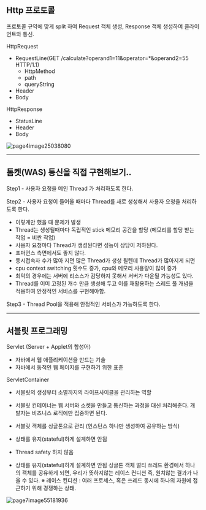 ## Http 프로토콜
  프로토콜 규약에 맞게 split 하여 Request 객체 생성, Response 객체 생성하여 클라이언트와 통신.

HttpRequest
- RequestLine(GET /calculate?operand1=11&operator=*&operand2=55 HTTP/1.1)
    - HttpMethod
    - path
    - queryString
- Header
- Body

HttpResponse
- StatusLine
- Header
- Body

![page4image25038080](https://github.com/park-soo/was-practice/assets/127409329/7d0ce20d-3b4e-41b9-8f60-f9a9fa94d06e)


---------------------

## 톰켓(WAS) 통신을 직접 구현해보기..

Step1 - 사용자 요청을 메인 Thread 가 처리하도록 한다.

Step2 - 사용자 요청이 들어올 때마다 Thread를 새로 생성해서 사용자 요청을 처리하도록 한다.
- 이렇게만 했을 때 문제가 발생
- Thread는 생성될때마다 독립적인 stick 메모리 공간을 할당 (메모리를 할당 받는 작업 = 비싼 작업)
- 사용자 요청마다 Thread가 생성된다면 성능이 상당이 저하된다.
- 포퍼먼스 측면에서도 좋지 않다.
- 동시접속자 수가 많아 지면 많은 Thread가 생성 될텐데 Thread가 많아지게 되면
- cpu context switching 횟수도 증가, cpu와 메모리 사용량이 많이 증가
- 최악의 경우에는 서버에 리소스가 감당하지 못해서 서버가 다운될 가능성도 있다.
- Thread를 이미 고정된 개수 만큼 생성해 두고 이를 재활용하는 스레드 풀 개념을 적용하여 안정적인 서비스를 구현해야함.
  
Step3 - Thread Pool을 적용해 안정적인 서비스가 가능하도록 한다.


---------------------

## 서블릿 프로그래밍

Servlet (Server + Applet의 합성어)
- 자바에서 웹 애플리케이션을 만드는 기술
- 자바에서 동적인 웹 페이지를 구현하기 위한 표준

ServletContainer
- 서블릿의 생성부터 소멸까지의 라이프사이클을 관리하는 역할
- 서블릿 컨테이너는 웹 서버와 소켓을 만들고 통신하는 과정을 대신 처리해준다. 개발자는 비즈니스 로직에만 집중하면 된다.
- 서블릿 객체를 싱글톤으로 관리 (인스턴스 하나만 생성하여 공유하는 방식)
- 상태를 유지(stateful)하게 설계하면 안됨
- Thread safety 하지 않음                 

- 상태를 유지(stateful)하게 설계하면 안됨
싱글톤 객체 멀티 쓰레드 환경에서 하나의 객체를 공유하게 되면, 우리가 뜻하지않는 레이스 컨디션 즉, 원치않는 결과가 나올 수 있다.
※ 레이스 컨디션 :  여러 프로세스, 혹은 쓰레드 동시에 하나의 자원에 접근하기 위해 경쟁하는 상태.


![page7image55181936](https://github.com/park-soo/was-practice/assets/127409329/52de274a-a787-490e-ae39-81d6f5367f4a)






